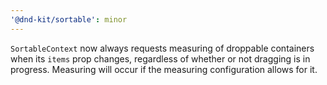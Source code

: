 ```yaml
---
'@dnd-kit/sortable': minor
---
```


`SortableContext` now always requests measuring of droppable containers when its `items` prop changes, regardless of whether or not dragging is in progress. Measuring will occur if the measuring configuration allows for it.
